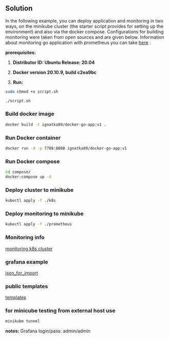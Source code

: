 ## Solution
In the following example, you can deploy application and monitoring in two ways, on the minikube cluster (the starter script provides for setting up the environment) and also via the docker compose. Configurations for building monitoring were taken from open sources and are given below. Information about monitoring go application with prometheus you can take [here](https://prometheus.io/docs/guides/go-application/) .

**prerequisites:**

1. **Distributor ID: Ubuntu Release: 20.04**

2. **Docker version 20.10.9, build c2ea9bc**
3.  **Run:**

```bash
sudo chmod +x script.sh

./script.sh
```

### Build docker image

```bash 
docker build -t ignatka89/docker-go-app:v1 .
```
### Run Docker container 
```bash
docker run -d -p 7788:8080 ignatka89/docker-go-app:v1
```
### Run Docker compose
```bash
cd compose/
docker-compose up -d
```
### Deploy cluster to minikube
```bash
kubectl apply -f ./k8s
```

### Deploy monitoring to minikube
```bash
kubectl apply -f ./prometheus
```

### Monitoring info 
[monitoring k8s cluster](https://devopscube.com/setup-grafana-kubernetes/)

### grafana example 
[json_for_import](https://github.com/jimmidyson/prometheus-grafana-dashboards/blob/master/prometheus-overview.json)


### public templates
[templates](https://grafana.com/grafana/dashboards/?search=kubernetes)

### for minicube testing from external host use
```bash
minikube tunnel
```




**notes:**
Grafana login/pass: admin/admin
